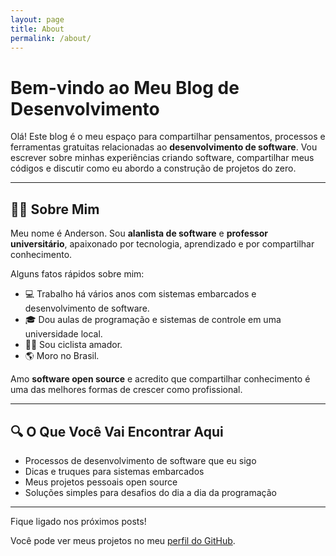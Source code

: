 ```yaml
---
layout: page
title: About
permalink: /about/
---
```


# Bem-vindo ao Meu Blog de Desenvolvimento

Olá! Este blog é o meu espaço para compartilhar pensamentos, processos e ferramentas gratuitas relacionadas ao **desenvolvimento de software**. Vou escrever sobre minhas experiências criando software, compartilhar meus códigos e discutir como eu abordo a construção de projetos do zero.

---

## 🧑‍💻 Sobre Mim

Meu nome é Anderson. Sou **alanlista de software** e **professor universitário**, apaixonado por tecnologia, aprendizado e por compartilhar conhecimento.

Alguns fatos rápidos sobre mim:
- 💻 Trabalho há vários anos com sistemas embarcados e desenvolvimento de software.
- 🎓 Dou aulas de programação e sistemas de controle em uma universidade local.
- 🚴‍♂️ Sou ciclista amador.
- 🌎 Moro no Brasil.

Amo **software open source** e acredito que compartilhar conhecimento é uma das melhores formas de crescer como profissional.

---

## 🔍 O Que Você Vai Encontrar Aqui

- Processos de desenvolvimento de software que eu sigo
- Dicas e truques para sistemas embarcados
- Meus projetos pessoais open source
- Soluções simples para desafios do dia a dia da programação

---

Fique ligado nos próximos posts!

Você pode ver meus projetos no meu [perfil do GitHub](https://github.com/sachetto).
